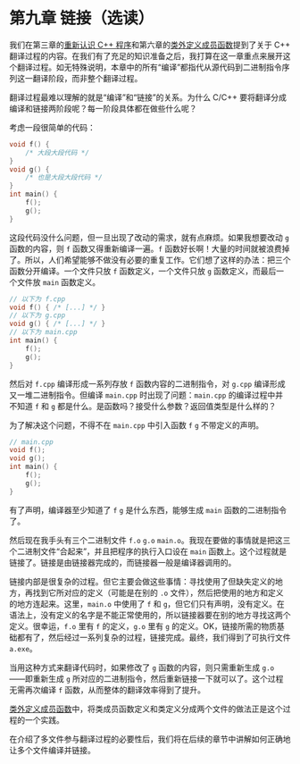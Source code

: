 # 第九章 链接（选读）

我们在第三章的[重新认识 C++ 程序](ch03/review_cpp)和第六章的[类外定义成员函数](ch06/noninline_member_function)提到了关于 C++ 翻译过程的内容。在我们有了充足的知识准备之后，我打算在这一章重点来展开这个翻译过程。如无特殊说明，本章中的所有“编译”都指代从源代码到二进制指令序列这一翻译阶段，而非整个翻译过程。

翻译过程最难以理解的就是“编译”和“链接”的关系。为什么 C/C++ 要将翻译分成编译和链接两阶段呢？每一阶段具体都在做些什么呢？

考虑一段很简单的代码：
```cpp
void f() {
    /* 大段大段代码 */
}
void g() {
    /* 也是大段大段代码 */
}
int main() {
    f();
    g();
}
```
这段代码没什么问题，但一旦出现了改动的需求，就有点麻烦。如果我想要改动 `g` 函数的内容，则 `f` 函数又得重新编译一遍。`f` 函数好长啊！大量的时间就被浪费掉了。所以，人们希望能够不做没有必要的重复工作。它们想了这样的办法：把三个函数分开编译。一个文件只放 `f` 函数定义，一个文件只放 `g` 函数定义，而最后一个文件放 `main` 函数定义。
```cpp
// 以下为 f.cpp
void f() { /* [...] */ }
// 以下为 g.cpp
void g() { /* [...] */ }
// 以下为 main.cpp
int main() {
    f();
    g();
}
```

然后对 `f.cpp` 编译形成一系列存放 `f` 函数内容的二进制指令，对 `g.cpp` 编译形成又一堆二进制指令。但编译 `main.cpp` 时出现了问题：`main.cpp` 的编译过程中并不知道 `f` 和 `g` 都是什么。是函数吗？接受什么参数？返回值类型是什么样的？

为了解决这个问题，不得不在 `main.cpp` 中引入函数 `f` `g` 不带定义的声明。
```cpp
// main.cpp
void f();
void g();
int main() {
    f();
    g();
}
```
有了声明，编译器至少知道了 `f` `g` 是什么东西，能够生成 `main` 函数的二进制指令了。

然后现在我手头有三个二进制文件 `f.o` `g.o` `main.o`。我现在要做的事情就是把这三个二进制文件“合起来”，并且把程序的执行入口设在 `main` 函数上。这个过程就是链接了。链接是由链接器完成的，而链接器一般是编译器调用的。

链接内部是很复杂的过程。但它主要会做这些事情：寻找使用了但缺失定义的地方，再找到它所对应的定义（可能是在别的 `.o` 文件），然后把使用的地方和定义的地方连起来。这里，`main.o` 中使用了 `f` 和 `g`，但它们只有声明，没有定义。在语法上，没有定义的名字是不能正常使用的，所以链接器要在别的地方寻找这两个定义。很幸运，`f.o` 里有 `f` 的定义，`g.o` 里有 `g` 的定义。OK，链接所需的物质基础都有了，然后经过一系列复杂的过程，链接完成。最终，我们得到了可执行文件 `a.exe`。

当用这种方式来翻译代码时，如果修改了 `g` 函数的内容，则只需重新生成 `g.o` ——即重新生成 `g` 所对应的二进制指令，然后重新链接一下就可以了。这个过程无需再次编译 `f` 函数，从而整体的翻译效率得到了提升。

[类外定义成员函数](ch06/noninline_member_function)中，将类成员函数定义和类定义分成两个文件的做法正是这个过程的一个实践。

在介绍了多文件参与翻译过程的必要性后，我们将在后续的章节中讲解如何正确地让多个文件编译并链接。
